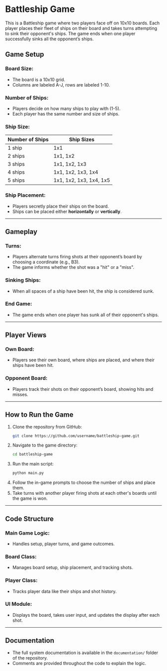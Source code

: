 # Battleship Game

This is a Battleship game where two players face off on 10x10 boards. Each player places their fleet of ships on their board and takes turns attempting to sink their opponent's ships. The game ends when one player successfully sinks all the opponent’s ships.

## **Game Setup**

### **Board Size:**
- The board is a 10x10 grid.
- Columns are labeled A-J, rows are labeled 1-10.

### **Number of Ships:**
- Players decide on how many ships to play with (1-5).
- Each player has the same number and size of ships.

### **Ship Size:**
| Number of Ships | Ship Sizes             |
|-----------------|------------------------|
| 1 ship          | 1x1                    |
| 2 ships         | 1x1, 1x2               |
| 3 ships         | 1x1, 1x2, 1x3          |
| 4 ships         | 1x1, 1x2, 1x3, 1x4     |
| 5 ships         | 1x1, 1x2, 1x3, 1x4, 1x5|

### **Ship Placement:**
- Players secretly place their ships on the board.
- Ships can be placed either **horizontally** or **vertically**.

---

## **Gameplay**

### **Turns:**
- Players alternate turns firing shots at their opponent’s board by choosing a coordinate (e.g., B3).
- The game informs whether the shot was a "hit" or a "miss".

### **Sinking Ships:**
- When all spaces of a ship have been hit, the ship is considered sunk.

### **End Game:**
- The game ends when one player has sunk all of their opponent's ships.

---

## **Player Views**

### **Own Board:**
- Players see their own board, where ships are placed, and where their ships have been hit.

### **Opponent Board:**
- Players track their shots on their opponent’s board, showing hits and misses.

---

## **How to Run the Game**

1. Clone the repository from GitHub:
    ```bash
    git clone https://github.com/username/battleship-game.git
    ```
2. Navigate to the game directory:
    ```bash
    cd battleship-game
    ```
3. Run the main script:
    ```bash
    python main.py
    ```
4. Follow the in-game prompts to choose the number of ships and place them.
5. Take turns with another player firing shots at each other's boards until the game is won.

---

## **Code Structure**

### **Main Game Logic:**
- Handles setup, player turns, and game outcomes.

### **Board Class:**
- Manages board setup, ship placement, and tracking shots.

### **Player Class:**
- Tracks player data like their ships and shot history.

### **UI Module:**
- Displays the board, takes user input, and updates the display after each shot.

---

## **Documentation**

- The full system documentation is available in the `documentation/` folder of the repository.
- Comments are provided throughout the code to explain the logic.


